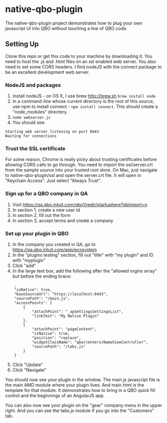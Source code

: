 native-qbo-plugin
=================

The native-qbo-plugin project demonstrates how to plug your own javascript UI into QBO without touching a line of QBO code.

Setting Up
----------

Clone this repo or get this code to your machine by downloading it. You  need to host the .js and .html files on an ssl enabled web server. You also need to set some CORS headers. I find nodeJS with the connect package to be an excellent development web server.

### NodeJS and packages
1. Install nodeJS - on OS X, I use brew http://brew.sh ```brew install node```
2. In a command-line whose current directory is the root of this source, use npm to install connect - ```npm install connect```. This should create a "node_modules" directory.
3. ```node webserver.js```
4. You should see:

```
Starting web server listening on port 8443
Waiting for connections
```

### Trust the SSL certificate

For some reason, Chrome is really picky about trusting certificates before allowing CORS calls to go through. You need to import the ssl/server.crt from the sample source into your trusted root store. On Mac, just navigate to native-qbo-plugin/ssl and open the server.crt file. It will open in "Keychain Access". Just select "Always Trust".

### Sign up for a QBO company in QA
1. Visit https://qa.qbo.intuit.com/qbo1/redir/startuphere?qbimport=n
2. In section 1, create a new user id
3. In section 2, fill out the form
4. In section 3, accept terms and create a company

### Set up your plugin in QBO
1. In the company you created in QA, go to https://qa.qbo.intuit.com/app/ecosystem
2. In the "plugins testing" section, fill out "title" with "my plugin" and ID with "myplugin"
3. Click "add"
4. In the large text box, add the following after the "allowed orgins array" but before the ending brace:

```
    ,
    "isNative": true,
    "baseSourceUrl": "https://localhost:8443",
    "sourcePath": "/main.js",
    "accessPoints": [
        {
            "attachPoint": "_apSettingsSettingsList",
            "linkText": "My Native Plugin"
        },
        {
            "attachPoint": "pageContent",
            "isNative": true,
            "position": "replace",
            "widgetClassName": "qbo/centers/NameViewController",
            "sourcePath": "/tabs.js"
        }
    ]
```

5. Click "Update"
6. Click "Navigate"

You should now see your plugin in the window. The main.js javascript file is the main AMD module where your plugin lives. And main.html is the template for that module. It demonstrates how to bring in a QBO quick fill control and the beginnings of an AngularJS app.

You can also now see your plugin on the "gear" company menu in the upper right. And you can see the tabs.js module if you go into the "Customers" tab.
